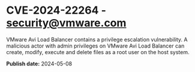# CVE-2024-22264 - security@vmware.com

VMware Avi Load Balancer contains a privilege escalation vulnerability. A malicious actor with admin privileges on VMware Avi Load Balancer can create, modify, execute and delete files as a root user on the host system.

**Publish date:** 2024-05-08
